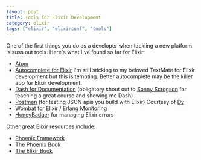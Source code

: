 ```yaml
---
layout: post
title: Tools for Elixir Development
category: elixir
tags: ["elixir", "elixirconf", "tools"]
---
```

One of the first things you do as a developer when tackling a new platform is suss out tools.  Here's what I've found so far for Elixir:

* [Atom](https://atom.io)
* [Autocomplete for Elixir](https://atom.io/packages/autocomplete-elixir)  I'm still sticking to my beloved TextMate for Elixir development but this is tempting.  Better autocomplete may be the killer app for Elixir development.
* [Dash for Documentation](https://kapeli.com/dash) (obligatory shout out to [Sonny Scrogson](https://github.com/scrogson/) for teaching a great course and showing me Dash)
* [Postman](https://www.getpostman.com) (for testing JSON apis you build with Elixir)  Courtesy of [Dv](http://dasari.me)
* [Wombat](https://www.erlang-solutions.com/products/wombat-oam.html) for Elixir / Erlang Monitoring
* [HoneyBadger](https://www.honeybadger.io/for/elixir/) for managing Elixir errors



Other great Elixir resources include:

* [Phoenix Framework](http://www.phoenixframework.org)
* [The Phoenix Book](https://pragprog.com/book/phoenix/programming-phoenix)
* [The Elixir Book](https://pragprog.com/book/elixir13/programming-elixir-1-3)